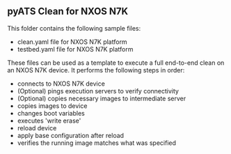 ## pyATS Clean for NXOS N7K

This folder contains the following sample files:

- clean.yaml file for NXOS N7K platform
- testbed.yaml file for NXOS N7K platform

These files can be used as a template to execute a full end-to-end clean on an
NXOS N7K device. It performs the following steps in order:

- connects to NXOS N7K device
- (Optional) pings execution servers to verify connectivity
- (Optional) copies necessary images to intermediate server
- copies images to device
- changes boot variables
- executes 'write erase'
- reload device
- apply base configuration after reload
- verifies the running image matches what was specified
